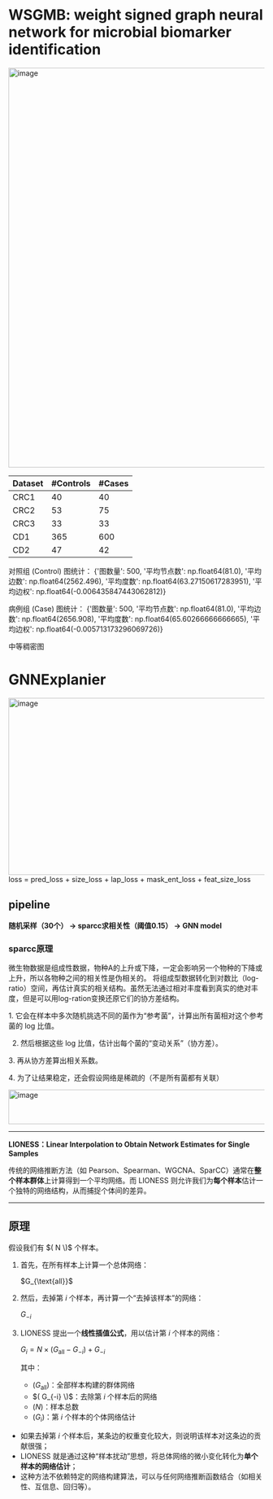 # WSGMB: weight signed graph neural network for microbial biomarker identification

<img width="1173" height="786" alt="image" src="https://github.com/user-attachments/assets/23a0a69f-386e-4486-af34-560ad56055c6" /> 

| Dataset | #Controls | #Cases |
|---------|---------|---------|
| CRC1   | 40   | 40   |
| CRC2   | 53   | 75   |
| CRC3   | 33   | 33   |
| CD1   | 365   | 600   |
| CD2   | 47   | 42   | 

对照组 (Control) 图统计： {'图数量': 500, '平均节点数': np.float64(81.0), '平均边数': np.float64(2562.496), '平均度数': np.float64(63.27150617283951), '平均边权': np.float64(-0.006435847443062812)} 

病例组 (Case) 图统计： {'图数量': 500, '平均节点数': np.float64(81.0), '平均边数': np.float64(2656.908), '平均度数': np.float64(65.60266666666665), '平均边权': np.float64(-0.005713173296069726)} 

中等稠密图 

# GNNExplanier 
<img width="1029" height="348" alt="image" src="https://github.com/user-attachments/assets/4299ca5a-edc0-4099-b74e-ac9b7d9d29df" />
loss = pred_loss + size_loss + lap_loss + mask_ent_loss + feat_size_loss


## pipeline 

**随机采样（30个） -> sparcc求相关性（阈值0.15） -> GNN model** 
### sparcc原理 
微生物数据是组成性数据，物种A的上升或下降，一定会影响另一个物种的下降或上升，所以各物种之间的相关性是伪相关的。 
将组成型数据转化到对数比（log-ratio）空间，再估计真实的相关结构。虽然无法通过相对丰度看到真实的绝对丰度，但是可以用log-ration变换还原它们的协方差结构。 

1️. 它会在样本中多次随机挑选不同的菌作为“参考菌”，计算出所有菌相对这个参考菌的 log 比值。

2. 然后根据这些 log 比值，估计出每个菌的“变动关系”（协方差）。

3️. 再从协方差算出相关系数。  

4️. 为了让结果稳定，还会假设网络是稀疏的（不是所有菌都有关联）

<img width="1003" height="68" alt="image" src="https://github.com/user-attachments/assets/e9c72ff9-dba8-4313-9410-6fcc5d364e02" /> 

---
**LIONESS：Linear Interpolation to Obtain Network Estimates for Single Samples**

传统的网络推断方法（如 Pearson、Spearman、WGCNA、SparCC）通常在**整个样本群体**上计算得到一个平均网络。而 LIONESS 则允许我们为**每个样本**估计一个独特的网络结构，从而捕捉个体间的差异。

---

## 原理

假设我们有 $( N \)$ 个样本。

1. 首先，在所有样本上计算一个总体网络：

   $G_{\text{all}}\$

2. 然后，去掉第 $i$ 个样本，再计算一个“去掉该样本”的网络：

   $G_{-i}$
4. LIONESS 提出一个**线性插值公式**，用以估计第 $i$ 个样本的网络：

   $G_i = N \times (G_{\text{all}} - G_{-i}) + G_{-i}$

   其中：
   - $(G_{\text{all}})$：全部样本构建的群体网络  
   - $( G_{-i} \)$：去除第 $i$ 个样本后的网络  
   - $(N)$：样本总数  
   - $(G_i)$：第 $i$ 个样本的个体网络估计

- 如果去掉第 $i$ 个样本后，某条边的权重变化较大，则说明该样本对这条边的贡献很强；
- LIONESS 就是通过这种“样本扰动”思想，将总体网络的微小变化转化为**单个样本的网络估计**；
- 这种方法不依赖特定的网络构建算法，可以与任何网络推断函数结合（如相关性、互信息、回归等）。



